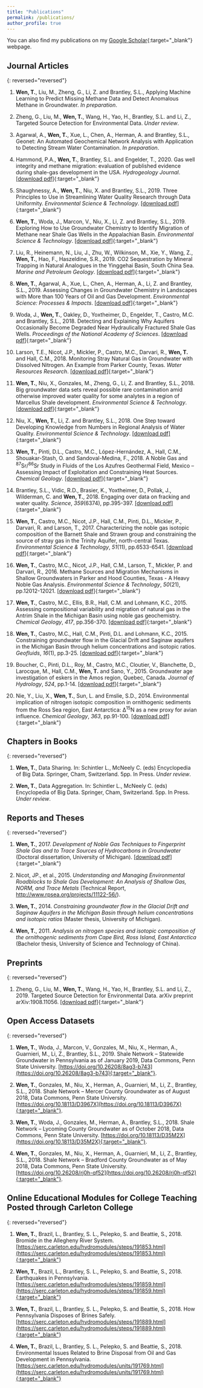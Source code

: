 ```yaml
---
title: "Publications"
permalink: /publications/
author_profile: true
---
```


You can also find my publications on my [Google Scholar](https://scholar.google.com/citations?user=5jsj4tUAAAAJ){:target="_blank"} webpage.

## Journal Articles

{: reversed="reversed"}
1. **Wen, T.**, Liu, M., Zheng, G., Li, Z. and Brantley, S.L., Applying Machine Learning to Predict Missing Methane Data and Detect Anomalous Methane in Groundwater. _In preparation_.

1. Zheng, G., Liu, M., **Wen, T.**, Wang, H., Yao, H., Brantley, S.L. and Li, Z., Targeted Source Detection for Environmental Data. _Under review_.

1. Agarwal, A., **Wen, T.**, Xue, L., Chen, A., Herman, A. and Brantley, S.L., Geonet: An Automated Geochemical Network Analysis with Application to Detecting Stream Water Contamination. _In preparation_.

1. Hammond, P.A., **Wen, T.**, Brantley, S.L. and Engelder, T., 2020. Gas well integrity and methane migration: evaluation of published evidence during shale-gas development in the USA. _Hydrogeology Journal_. [[download pdf]](/files/Hammond_2020_Hydrogeology.pdf){:target="_blank"}

1. Shaughnessy, A., **Wen, T.**, Niu, X. and Brantley, S.L., 2019. Three Principles to Use in Streamlining Water Quality Research through Data Uniformity. _Environmental Science & Technology_. [[download pdf]](/files/Shaughnessy_2019_EST.pdf){:target="_blank"}

1. **Wen, T.**, Woda, J., Marcon, V., Niu, X., Li, Z. and Brantley, S.L., 2019. Exploring How to Use Groundwater Chemistry to Identify Migration of Methane near Shale Gas Wells in the Appalachian Basin. _Environmental Science & Technology_. [[download pdf]](/files/Wen_2019_EST.pdf){:target="_blank"}

1. Liu, R., Heinemann, N., Liu, J., Zhu, W., Wilkinson, M., Xie, Y., Wang, Z., **Wen, T.**, Hao, F., Haszeldine, S.R., 2019. CO2 Sequestration by Mineral Trapping in Natural Analogues in the Yinggehai Basin, South China Sea. _Marine and Petroleum Geology_. [[download pdf]](/files/Liu_2019_MPG.pdf){:target="_blank"}

1. **Wen, T.**, Agarwal, A., Xue, L., Chen, A., Herman, A., Li, Z. and Brantley, S.L., 2019. Assessing Changes in Groundwater Chemistry in Landscapes with More than 100 Years of Oil and Gas Development. _Environmental Science: Processes & Impacts_. [[download pdf]](/files/Wen_2019_ESPI.pdf){:target="_blank"}

1. Woda, J., **Wen, T.**, Oakley, D., Yoxtheimer, D., Engelder, T., Castro, M.C. and Brantley, S.L., 2018. Detecting and Explaining Why Aquifers Occasionally Become Degraded Near Hydraulically Fractured Shale Gas Wells. _Proceedings of the National Academy of Sciences_. [[download pdf]](/files/Woda_2018_PNAS.pdf){:target="_blank"}

1. Larson, T.E., Nicot, J.P., Mickler, P., Castro, M.C., Darvari, R., **Wen, T.** and Hall, C.M., 2018. Monitoring Stray Natural Gas in Groundwater with Dissolved Nitrogen. An Example from Parker County, Texas. _Water Resources Research_. [[download pdf]](/files/Larson_2018_WRR.pdf){:target="_blank"}

1. **Wen, T.**, Niu, X., Gonzales, M., Zheng, G., Li, Z. and Brantley, S.L., 2018. Big groundwater data sets reveal possible rare contamination amid otherwise improved water quality for some analytes in a region of Marcellus Shale development. _Environmental Science &amp; Technology_. [[download pdf]](/files/Wen_2018_EST.pdf){:target="_blank"}

1. Niu, X., **Wen, T.**, Li, Z. and Brantley, S.L., 2018. One Step toward Developing Knowledge from Numbers in Regional Analysis of Water Quality. _Environmental Science &amp; Technology_. [[download pdf]](/files/Niu_2018_EST.pdf){:target="_blank"}

1. **Wen, T.**, Pinti, D.L., Castro, M.C., López-Hernández, A., Hall, C.M., Shouakar-Stash, O. and Sandoval-Medina, F., 2018. A Noble Gas and <sup>87</sup>Sr/<sup>86</sup>Sr Study in Fluids of the Los Azufres Geothermal Field, Mexico – Assessing Impact of Exploitation and Constraining Heat Sources. _Chemical Geology_. [[download pdf]](/files/Wen_2018_Chemical_Geology.pdf){:target="_blank"}

1. Brantley, S.L., Vidic, R.D., Brasier, K., Yoxtheimer, D., Pollak, J., Wilderman, C. and **Wen, T.**, 2018. Engaging over data on fracking and water quality. _Science_, _359_(6374), pp.395-397. [[download pdf]](/files/Brantley_2018_Science.pdf){:target="_blank"}

1. **Wen, T.**, Castro, M.C., Nicot, J.P., Hall, C.M., Pinti, D.L., Mickler, P., Darvari, R. and Larson, T., 2017. Characterizing the noble gas isotopic composition of the Barnett Shale and Strawn group and constraining the source of stray gas in the Trinity Aquifer, north-central Texas. _Environmental Science &amp; Technology_, _51_(11), pp.6533-6541. [[download pdf]](/files/Wen_2017_EST.pdf){:target="_blank"}

1. **Wen, T.**, Castro, M.C., Nicot, J.P., Hall, C.M., Larson, T., Mickler, P. and Darvari, R., 2016. Methane Sources and Migration Mechanisms in Shallow Groundwaters in Parker and Hood Counties, Texas - A Heavy Noble Gas Analysis. _Environmental Science &amp; Technology_, _50_(21), pp.12012-12021. [[download pdf]](/files/Wen_2016_EST.pdf){:target="_blank"}

1. **Wen, T.**, Castro, M.C., Ellis, B.R., Hall, C.M. and Lohmann, K.C., 2015. Assessing compositional variability and migration of natural gas in the Antrim Shale in the Michigan Basin using noble gas geochemistry. _Chemical Geology_, _417_, pp.356-370. [[download pdf]](/files/Wen_2015_Chemical_Geology.pdf){:target="_blank"}

1. **Wen, T.**, Castro, M.C., Hall, C.M., Pinti, D.L. and Lohmann, K.C., 2015. Constraining groundwater flow in the Glacial Drift and Saginaw aquifers in the Michigan Basin through helium concentrations and isotopic ratios. _Geofluids_, _16_(1), pp.3-25. [[download pdf]](/files/Wen_2015_Geofluids.pdf){:target="_blank"}

1. Boucher, C., Pinti, D.L., Roy, M., Castro, M.C., Cloutier, V., Blanchette, D., Larocque, M., Hall, C.M., **Wen, T.** and Sano, Y., 2015. Groundwater age investigation of eskers in the Amos region, Quebec, Canada. _Journal of Hydrology_, _524_, pp.1-14. [[download pdf]](/files/Boucher_2015_Journal_of_Hydrology.pdf){:target="_blank"}

1. Nie, Y., Liu, X., **Wen, T.**, Sun, L. and Emslie, S.D., 2014. Environmental implication of nitrogen isotopic composition in ornithogenic sediments from the Ross Sea region, East Antarctica: Δ<sup>15</sup>N as a new proxy for avian influence. _Chemical Geology_, _363_, pp.91-100. [[download pdf]](/files/Nie_2014_Chemical_Geology.pdf){:target="_blank"}

## Chapters in Books

{: reversed="reversed"}
1. **Wen, T.**, Data Sharing. In: Schintler L., McNeely C. (eds) Encyclopedia of Big Data. Springer, Cham, Switzerland. 5pp. In Press. _Under review_.

1. **Wen, T.**, Data Aggregation. In: Schintler L., McNeely C. (eds) Encyclopedia of Big Data. Springer, Cham, Switzerland. 5pp. In Press. _Under review_.

## Reports and Theses

{: reversed="reversed"}
1. **Wen, T.**, 2017. _Development of Noble Gas Techniques to Fingerprint Shale Gas and to Trace Sources of Hydrocarbons in Groundwater_ (Doctoral dissertation, University of Michigan). [[download pdf]](/files/Wen_2017_Doctoral_Dissertation.pdf){:target="_blank"}

1. Nicot, JP., et al., 2015. _Understanding and Managing Environmental Roadblocks to Shale Gas Development: An Analysis of Shallow Gas, NORM, and Trace Metals_ (Technical Report, http://www.rpsea.org/projects/11122-56/).

1. **Wen, T.**, 2014. _Constraining groundwater flow in the Glacial Drift and Saginaw Aquifers in the Michigan Basin through helium concentrations and isotopic ratios_ (Master thesis, University of Michigan).

1. **Wen, T.**, 2011. _Analysis on nitrogen species and isotopic composition of the ornithogenic sediments from Cape Bird, Ross Island, East Antarctica_ (Bachelor thesis, University of Science and Technology of China).

## Preprints

{: reversed="reversed"}
1. Zheng, G., Liu, M., **Wen, T.**, Wang, H., Yao, H., Brantley, S.L. and Li, Z., 2019. Targeted Source Detection for Environmental Data. arXiv preprint arXiv:1908.11056. [[download pdf]](/files/Zheng_2019_arXiv.pdf){:target="_blank"}

## Open Access Datasets

{: reversed="reversed"}
1.  **Wen, T.**, Woda, J., Marcon, V., Gonzales, M., Niu, X., Herman, A., Guarnieri, M., Li, Z., Brantley, S.L., 2019. Shale Network – Statewide Groundwater in Pennsylvania as of January 2019, Data Commons, Penn State University. [https://doi.org/10.26208/8ag3-b743](https://doi.org/10.26208/8ag3-b743){:target="_blank"}.

1.  **Wen, T.**, Gonzales, M., Niu, X., Herman, A., Guarnieri, M., Li, Z., Brantley, S.L., 2018. Shale Network – Mercer County Groundwater as of August 2018, Data Commons, Penn State University. [https://doi.org/10.18113/D3967X](https://doi.org/10.18113/D3967X){:target="_blank"}.

1.  **Wen, T.**, Woda, J., Gonzales, M., Herman, A., Brantley, S.L., 2018. Shale Network – Lycoming County Groundwater as of October 2018, Data Commons, Penn State University. [https://doi.org/10.18113/D35M2X](https://doi.org/10.18113/D35M2X){:target="_blank"}.

1.  **Wen, T.**, Gonzales, M., Niu, X., Herman, A., Guarnieri, M., Li, Z., Brantley, S.L., 2018. Shale Network – Bradford County Groundwater as of May 2018, Data Commons, Penn State University. [https://doi.org/10.26208/rj0h-qf52](https://doi.org/10.26208/rj0h-qf52){:target="_blank"}.

## Online Educational Modules for College Teaching Posted through Carleton College

{: reversed="reversed"}
1. **Wen, T.**, Brazil, L., Brantley, S. L., Pelepko, S. and Beattie, S., 2018. Bromide in the Allegheny River System. [https://serc.carleton.edu/hydromodules/steps/191853.html](https://serc.carleton.edu/hydromodules/steps/191853.html){:target="_blank"}

1. **Wen, T.**, Brazil, L., Brantley, S. L., Pelepko, S. and Beattie, S., 2018. Earthquakes in Pennsylvania. [https://serc.carleton.edu/hydromodules/steps/191859.html](https://serc.carleton.edu/hydromodules/steps/191859.html){:target="_blank"}

1. **Wen, T.**, Brazil, L., Brantley, S. L., Pelepko, S. and Beattie, S., 2018. How Pennsylvania Disposes of Brines Safely. [https://serc.carleton.edu/hydromodules/steps/191889.html](https://serc.carleton.edu/hydromodules/steps/191889.html){:target="_blank"}

1. **Wen, T.**, Brazil, L., Brantley, S. L., Pelepko, S. and Beattie, S., 2018. Environmental Issues Related to Brine Disposal from Oil and Gas Development in Pennsylvania. [https://serc.carleton.edu/hydromodules/units/191769.html](https://serc.carleton.edu/hydromodules/units/191769.html){:target="_blank"}
